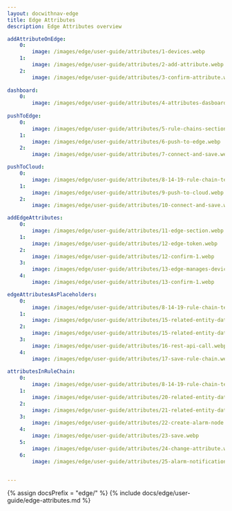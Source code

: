 ```yaml
---
layout: docwithnav-edge
title: Edge Attributes 
description: Edge Attributes overview

addAttributeOnEdge:
    0:
        image: /images/edge/user-guide/attributes/1-devices.webp
    1:
        image: /images/edge/user-guide/attributes/2-add-attribute.webp
    2:
        image: /images/edge/user-guide/attributes/3-confirm-attribute.webp
        
dashboard:
    0:
        image: /images/edge/user-guide/attributes/4-attributes-dasboard.webp
        
pushToEdge:
    0:
        image: /images/edge/user-guide/attributes/5-rule-chains-section.webp
    1:
        image: /images/edge/user-guide/attributes/6-push-to-edge.webp
    2:
        image: /images/edge/user-guide/attributes/7-connect-and-save.webp

pushToCloud:
    0:
        image: /images/edge/user-guide/attributes/8-14-19-rule-chain-templates-section.webp
    1:
        image: /images/edge/user-guide/attributes/9-push-to-cloud.webp
    2:
        image: /images/edge/user-guide/attributes/10-connect-and-save.webp

addEdgeAttributes:
    0:
        image: /images/edge/user-guide/attributes/11-edge-section.webp
    1:
        image: /images/edge/user-guide/attributes/12-edge-token.webp
    2:
        image: /images/edge/user-guide/attributes/12-confirm-1.webp
    3:
        image: /images/edge/user-guide/attributes/13-edge-manages-devices.webp
    4:
        image: /images/edge/user-guide/attributes/13-confirm-1.webp

edgeAttributesAsPlaceholders:
    0:
        image: /images/edge/user-guide/attributes/8-14-19-rule-chain-templates-section.webp
    1:
        image: /images/edge/user-guide/attributes/15-related-entity-data.webp
    2:
        image: /images/edge/user-guide/attributes/15-related-entity-data-1.webp
    3:
        image: /images/edge/user-guide/attributes/16-rest-api-call.webp
    4:
        image: /images/edge/user-guide/attributes/17-save-rule-chain.webp
    
attributesInRuleChain:
    0:
        image: /images/edge/user-guide/attributes/8-14-19-rule-chain-templates-section.webp
    1:
        image: /images/edge/user-guide/attributes/20-related-entity-data-node-1.webp
    2:
        image: /images/edge/user-guide/attributes/21-related-entity-data-node-2.webp
    3:
        image: /images/edge/user-guide/attributes/22-create-alarm-node.webp
    4:
        image: /images/edge/user-guide/attributes/23-save.webp
    5:
        image: /images/edge/user-guide/attributes/24-change-attribute.webp
    6:
        image: /images/edge/user-guide/attributes/25-alarm-notification.webp


---
```


{% assign docsPrefix = "edge/" %}
{% include docs/edge/user-guide/edge-attributes.md %}